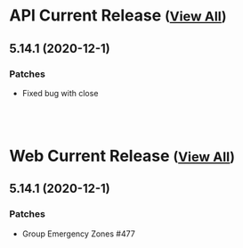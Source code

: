
# API Current Release <small>([View All](/API.md))</small>
## 5.14.1 (2020-12-1)
### Patches 

- Fixed bug with close

<br><br>
# Web Current Release <small>([View All](/Web.md))</small>
## 5.14.1 (2020-12-1)
### Patches 

- Group Emergency Zones #477

  